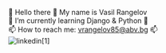 👋 Hello there 👋 My name is Vasil Rangelov  
🌱 I’m currently learning Django & Python 🌱  
📫 How to reach me: vrangelov85@abv.bg 📫  
![linkedin](https://user-images.githubusercontent.com/96621183/194548979-2fe76ffd-d8c1-4469-a568-3495a7f4db8d.png)[1] 
<!--
**vasskess/vasskess** is a ✨ _special_ ✨ repository because its `README.md` (this file) appears on your GitHub profile.
[![github](https://cloud.githubusercontent.com/assets/17016297/18839843/0e06a67a-83d2-11e6-993a-b35a182500e0.png)][1][[!https://cloud.githubusercontent.com/assets/17016297/18839836/0a06deb4-83d2-11e6-8078-1d0974af0f63.png)](https://www.linkedin.com/in/vasil-rangelov-739b93181/)[2][![linkedin](https://cloud.githubusercontent.com/assets/17016297/18839848/0fc7e74e-83d2-11e6-8c6a-277fc9d6e067.png)][3]
Here are some ideas to get you started:

- 🔭 I’m currently working on ...
- 🌱 I’m currently learning ...
- 👯 I’m looking to collaborate on ...
- 🤔 I’m looking for help with ...
- 💬 Ask me about ...
![linkedin](https://user-images.githubusercontent.com/96621183/194548979-2fe76ffd-d8c1-4469-a568-3495a7f4db8d.png)

- 📫 How to reach me: ...
- 😄 Pronouns: ...
- ⚡ Fun fact: ...
-->
